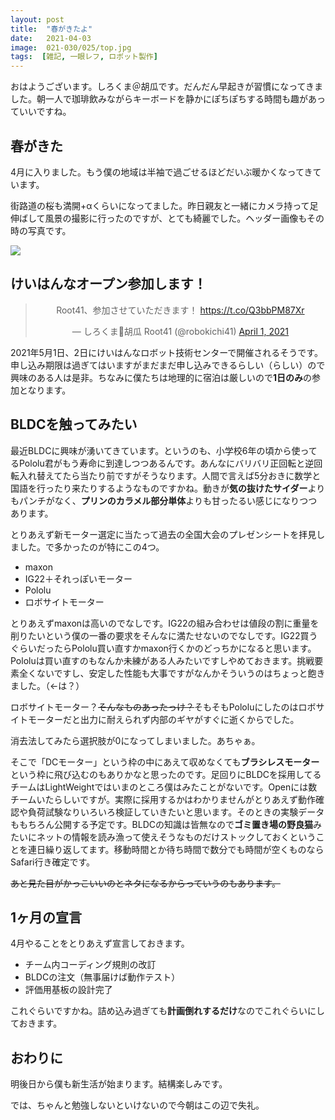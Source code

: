 ```yaml
---
layout: post
title:  "春がきたよ"
date:   2021-04-03
image:  021-030/025/top.jpg
tags:  [雑記, 一眼レフ, ロボット製作]
---
```


おはようございます。しろくま＠胡瓜です。だんだん早起きが習慣になってきました。朝一人で珈琲飲みながらキーボードを静かにぽちぽちする時間も趣があっていいですね。

## 春がきた

4月に入りました。もう僕の地域は半袖で過ごせるほどだいぶ暖かくなってきています。

街路道の桜も満開+αくらいになってました。昨日親友と一緒にカメラ持って足伸ばして風景の撮影に行ったのですが、とても綺麗でした。ヘッダー画像もその時の写真です。

![]({{site.baseurl}}/img/021-030/025/001.jpg)

## けいはんなオープン参加します！

<center><blockquote class="twitter-tweet" data-theme="dark"><p lang="ja" dir="ltr">Root41、参加させていただきます！ <a href="https://t.co/Q3bbPM87Xr">https://t.co/Q3bbPM87Xr</a></p>&mdash; しろくま🥒胡瓜 Root41 (@robokichi41) <a href="https://twitter.com/robokichi41/status/1377526642273226753?ref_src=twsrc%5Etfw">April 1, 2021</a></blockquote> <script async src="https://platform.twitter.com/widgets.js" charset="utf-8"></script></center>

2021年5月1日、2日にけいはんなロボット技術センターで開催されるそうです。申し込み期限は過ぎてはいますがまだまだ申し込みできるらしい（らしい）ので興味のある人は是非。ちなみに僕たちは地理的に宿泊は厳しいので**1日のみ**の参加となります。

## BLDCを触ってみたい

最近BLDCに興味が湧いてきています。というのも、小学校6年の頃から使ってるPololu君がもう寿命に到達しつつあるんです。あんなにバリバリ正回転と逆回転入れ替えてたら当たり前ですがそうなります。人間で言えば5分おきに数学と国語を行ったり来たりするようなものですかね。動きが**気の抜けたサイダー**よりもパンチがなく、**プリンのカラメル部分単体**よりも甘ったるい感じになりつつあります。

とりあえず新モーター選定に当たって過去の全国大会のプレゼンシートを拝見しました。で多かったのが特にこの4つ。

- maxon
- IG22＋それっぽいモーター
- Pololu
- ロボサイトモーター

とりあえずmaxonは高いのでなしです。IG22の組み合わせは値段の割に重量を削りたいという僕の一番の要求をそんなに満たせないのでなしです。IG22買うぐらいだったらPololu買い直すかmaxon行くかのどっちかになると思います。Pololuは買い直すのもなんか未練がある人みたいですしやめておきます。挑戦要素全くないですし、安定した性能も大事ですがなんかそういうのはちょっと飽きました。（←は？）

ロボサイトモーター？~~そんなものあったっけ？~~そもそもPololuにしたのはロボサイトモーターだと出力に耐えられず内部のギヤがすぐに逝くからでした。

消去法してみたら選択肢が0になってしまいました。あちゃぁ。

そこで「DCモーター」という枠の中にあえて収めなくても**ブラシレスモーター**という枠に飛び込むのもありかなと思ったのです。足回りにBLDCを採用してるチームはLightWeightではいまのところ僕はみたことがないです。Openには数チームいたらしいですが。実際に採用するかはわかりませんがとりあえず動作確認や負荷試験なりいろいろ検証していきたいと思います。そのときの実験データももちろん公開する予定です。BLDCの知識は皆無なので**ゴミ置き場の野良猫**みたいにネットの情報を読み漁って使えそうなものだけストックしておくということを連日繰り返してます。移動時間とか待ち時間で数分でも時間が空くものならSafari行き確定です。

~~あと見た目がかっこいいのとネタになるからっていうのもあります。~~

## 1ヶ月の宣言

4月やることをとりあえず宣言しておきます。

- チーム内コーディング規則の改訂
- BLDCの注文（無事届けば動作テスト）
- 評価用基板の設計完了

これぐらいですかね。詰め込み過ぎても**計画倒れするだけ**なのでこれぐらいにしておきます。

##  おわりに

明後日から僕も新生活が始まります。結構楽しみです。

では、ちゃんと勉強しないといけないので今朝はこの辺で失礼。
